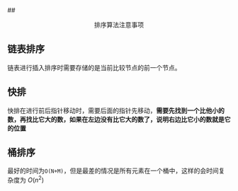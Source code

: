 ##<center>排序算法注意事项 </center>

## 链表排序
链表进行插入排序时需要存储的是当前比较节点的前一个节点。

## 快排
快排在进行前后指针移动时，需要后面的指针先移动，**需要先找到一个比他小的数，再找比它大的数，如果在左边没有比它大的数了，说明右边比它小的数就是它的位置**

## 桶排序
最好的时间为`O(N+M)`，但是最差的情况是所有元素在一个桶中，这样的会时间复杂度为 $O(n^{2})$
